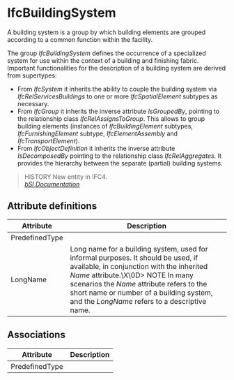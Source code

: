 IfcBuildingSystem
=================
A building system is a group by which building elements are grouped according
to a common function within the facility.  
  
The group _IfcBuildingSystem_ defines the occurrence of a specialized system
for use within the context of a building and finishing fabric. Important
functionalities for the description of a building system are derived from
supertypes:  
  
* From _IfcSystem_ it inherits the ability to couple the building system via _IfcRelServicesBuildings_ to one or more _IfcSpatialElement_ subtypes as necessary.  
* From _IfcGroup_ it inherits the inverse attribute _IsGroupedBy_, pointing to the relationship class _IfcRelAssignsToGroup_. This allows to group building elements (instances of _IfcBuildingElement_ subtypes, _IfcFurnishingElement_ subtype, _IfcElementAssembly_ and _IfcTransportElement_).  
* From _IfcObjectDefinition_ it inherits the inverse attribute _IsDecomposedBy_ pointing to the relationship class _IfcRelAggregates_. It provides the hierarchy between the separate (partial) building systems.  
  
> HISTORY  New entity in IFC4.  
[ _bSI
Documentation_](https://standards.buildingsmart.org/IFC/DEV/IFC4_2/FINAL/HTML/schema/ifcsharedbldgelements/lexical/ifcbuildingsystem.htm)


Attribute definitions
---------------------
| Attribute      | Description                                                                                                                                                                                                                                                                                                    |
|----------------|----------------------------------------------------------------------------------------------------------------------------------------------------------------------------------------------------------------------------------------------------------------------------------------------------------------|
| PredefinedType |                                                                                                                                                                                                                                                                                                                |
| LongName       | Long name for a building system, used for informal purposes. It should be used, if available, in conjunction with the inherited _Name_ attribute.\X\0D> NOTE  In many scenarios the _Name_ attribute refers to the short name or number of a building system, and the _LongName_ refers to a descriptive name. |

Associations
------------
| Attribute      | Description   |
|----------------|---------------|
| PredefinedType |               |

